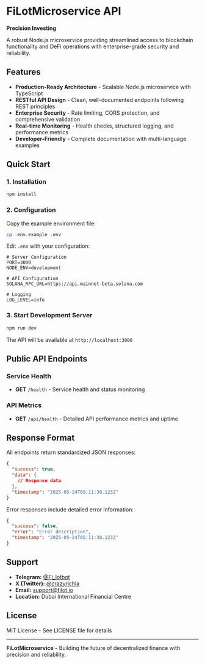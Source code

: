 # FiLotMicroservice API

**Precision Investing**

A robust Node.js microservice providing streamlined access to blockchain functionality and DeFi operations with enterprise-grade security and reliability.

## Features

- **Production-Ready Architecture** - Scalable Node.js microservice with TypeScript
- **RESTful API Design** - Clean, well-documented endpoints following REST principles
- **Enterprise Security** - Rate limiting, CORS protection, and comprehensive validation
- **Real-time Monitoring** - Health checks, structured logging, and performance metrics
- **Developer-Friendly** - Complete documentation with multi-language examples

## Quick Start

### 1. Installation

```bash
npm install
```

### 2. Configuration

Copy the example environment file:

```bash
cp .env.example .env
```

Edit `.env` with your configuration:

```env
# Server Configuration
PORT=3000
NODE_ENV=development

# API Configuration
SOLANA_RPC_URL=https://api.mainnet-beta.solana.com

# Logging
LOG_LEVEL=info
```

### 3. Start Development Server

```bash
npm run dev
```

The API will be available at `http://localhost:3000`

## Public API Endpoints

### Service Health
- **GET** `/health` - Service health and status monitoring

### API Metrics
- **GET** `/api/health` - Detailed API performance metrics and uptime

## Response Format

All endpoints return standardized JSON responses:

```json
{
  "success": true,
  "data": {
    // Response data
  },
  "timestamp": "2025-05-24T05:11:30.123Z"
}
```

Error responses include detailed error information:

```json
{
  "success": false,
  "error": "Error description",
  "timestamp": "2025-05-24T05:11:30.123Z"
}
```

## Support

- **Telegram:** [@Fi_lotbot](https://t.me/Fi_lotbot)
- **X (Twitter):** [@crazyrichla](https://x.com/crazyrichla)
- **Email:** support@filot.io
- **Location:** Dubai International Financial Centre

## License

MIT License - See LICENSE file for details

---

**FiLotMicroservice** - Building the future of decentralized finance with precision and reliability.